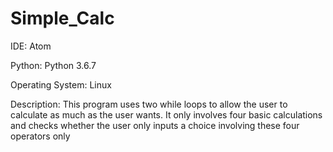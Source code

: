 # Simple_Calc

IDE: Atom

Python: Python 3.6.7

Operating System: Linux

Description: This program uses two while loops to allow the user to calculate as much as the user wants.
It only involves four basic calculations and checks whether the user only inputs a choice involving these four operators only

